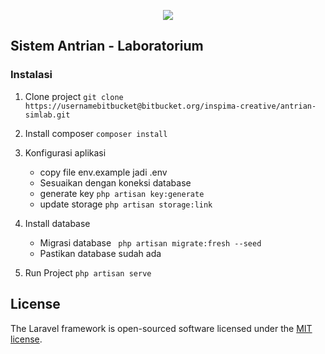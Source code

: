 <p align="center"><img src="https://inspima.com/images/logo-i.png"></p>


## Sistem Antrian - Laboratorium

### Instalasi

1. Clone project ```git clone https://usernamebitbucket@bitbucket.org/inspima-creative/antrian-simlab.git ```
2. Install composer ```composer install```
3. Konfigurasi aplikasi
   - copy file env.example jadi .env
   - Sesuaikan dengan koneksi database
   - generate key ```php artisan key:generate```
   - update storage ```php artisan storage:link```

4. Install database
   - Migrasi database ``` php artisan migrate:fresh --seed``` 
   - Pastikan database sudah ada
5. Run Project ```php artisan serve```

## License

The Laravel framework is open-sourced software licensed under the [MIT license](https://opensource.org/licenses/MIT).
